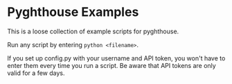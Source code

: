 # Pyghthouse Examples

This is a loose collection of example scripts for pyghthouse.

Run any script by entering `python <filename>`.

If you set up config.py with your username and API token, you won't have to enter them every time you run a script.
Be aware that API tokens are only valid for a few days.